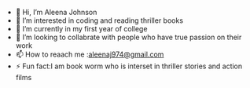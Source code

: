 - 👋 Hi, I’m Aleena Johnson
- 👀 I’m interested in coding and reading thriller books
- 🌱 I’m currently in my first year of college
- 💞️ I’m looking to collabrate with people who have true passion on their work
- 📫 How to reaach me :aleenaj974@gmail.com
- ⚡ Fun fact:I am book worm who is interset in thriller stories and action films 

<!---
RAYELN23/RAYELN23 is a ✨ special ✨ repository because its `README.md` (this file) appears on your GitHub profile.
You can click the Preview link to take a look at your changes.
--->
